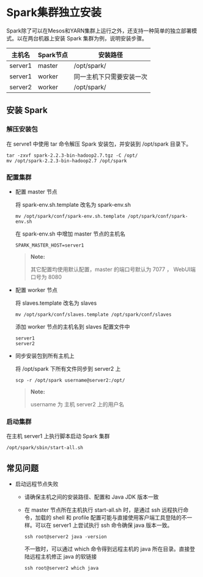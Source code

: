 # Spark集群独立安装 #

Spark除了可以在Mesos和YARN集群上运行之外，还支持一种简单的独立部署模式。以在两台机器上安装 Spark 集群为例，说明安装步骤。

|主机名|Spark节点|安装路径
| ----|---------| --------
|server1|master|/opt/spark/|
|server1|worker|同一主机下只需要安装一次|
|server2|worker|/opt/spark/|

## 安装 Spark ##

### 解压安装包 ###

在 servre1 中使用 tar 命令解压 Spark 安装包，并安装到 /opt/spark 目录下。

``` shell
tar -zxvf spark-2.2.3-bin-hadoop2.7.tgz -C /opt/
mv /opt/spark-2.2.3-bin-hadoop2.7 /opt/spark
```

### 配置集群 ###

+ 配置 master 节点

    将 spark-env.sh.template 改名为 spark-env.sh
    ``` shell
    mv /opt/spark/conf/spark-env.sh.template /opt/spark/conf/spark-env.sh
    ```

    在 spark-env.sh 中增加 master 节点的主机名
    ``` shell
    SPARK_MASTER_HOST=server1
    ```

    > **Note:**
    > 
    > 其它配置均使用默认配置，master 的端口号默认为 7077 ， WebUI端口号为 8080 

+ 配置 worker 节点

    将 slaves.template 改名为 slaves
    ``` shell
    mv /opt/spark/conf/slaves.template /opt/spark/conf/slaves
    ```

    添加 worker 节点的主机名到 slaves 配置文件中
    ``` shell
    server1
    server2
    ```

+ 同步安装包到所有主机上

    将 /opt/spark 下所有文件同步到 server2 上
    ``` shell
    scp -r /opt/spark username@server2:/opt/
    ```

    > **Note:**
    > 
    > username 为 主机 server2 上的用户名

### 启动集群 ###

在主机 server1 上执行脚本启动 Spark 集群

``` shell
/opt/spark/sbin/start-all.sh
```

## 常见问题 ##

+ 启动远程节点失败

    + 请确保主机之间的安装路径、配置和 Java JDK 版本一致
    + 在 master 节点所在主机执行 start-all.sh 时，是通过 ssh 远程执行命令，加载的 shell 和 profile 配置可能与直接使用客户端工具登陆的不一样。可以在 server1 上尝试执行 ssh 命令确保 java 版本一致。
        ```
        ssh root@server2 java -version
        ```

        不一致时，可以通过 which 命令得到远程主机的 java 所在目录。直接登陆远程主机修正 java 的软链接
        ```
        ssh root@server2 which java
        ```

